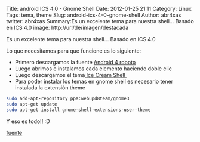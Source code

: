 Title: android ICS 4.0 - Gnome Shell
Date: 2012-01-25 21:11
Category: Linux
Tags: tema, theme
Slug: android-ics-4-0-gnome-shell
Author: abr4xas
twitter: abr4xas
Summary:Es un excelente tema para nuestra shell... Basado en ICS 4.0
image: http://url/de/imagen/destacada

Es un excelente tema para nuestra shell... Basado en ICS 4.0

Lo que necesitamos para que funcione es lo siguiente:

-   Primero descargamos la fuente [Android 4
    roboto](http://abr4xas.org/descargas/roboto.zip "Bajar Fuente Roboto.")
-   Luego abrimos e instalamos cada elemento haciendo doble clic
-   Luego descargamos el tema[ Ice Cream
    Shell ](http://www.deviantart.com/download/277792392/ice_cream_shell_by_tmari0-d4le1zc.zip)
-   Para poder instalar los temas en gnome shell es necesario tener
    instalada la extensión theme

```bash
sudo add-apt-repository ppa:webupd8team/gnome3 
sudo apt-get update 
sudo apt-get install gnome-shell-extensions-user-theme
```

Y eso es todo!! :D

[fuente](http://ociolinux.blogspot.com/2012/01/tema-android-ics-40-para-gnomw-shell.html "http://ociolinux.blogspot.com/2012/01/tema-android-ics-40-para-gnomw-shell.html")
